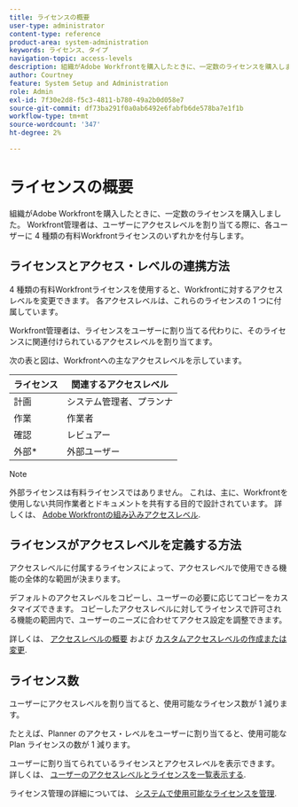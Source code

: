 ```yaml
---
title: ライセンスの概要
user-type: administrator
content-type: reference
product-area: system-administration
keywords: ライセンス、タイプ
navigation-topic: access-levels
description: 組織がAdobe Workfrontを購入したときに、一定数のライセンスを購入しました。 Workfront管理者は、ユーザーにアクセスレベルを割り当てる際に、各ユーザーに 4 種類の有料Workfrontライセンスのいずれかを付与します。
author: Courtney
feature: System Setup and Administration
role: Admin
exl-id: 7f30e2d8-f5c3-4811-b780-49a2b0d058e7
source-git-commit: df73ba291f0a0ab6492e6fabfb6de578ba7e1f1b
workflow-type: tm+mt
source-wordcount: '347'
ht-degree: 2%

---
```


# ライセンスの概要

組織がAdobe Workfrontを購入したときに、一定数のライセンスを購入しました。 Workfront管理者は、ユーザーにアクセスレベルを割り当てる際に、各ユーザーに 4 種類の有料Workfrontライセンスのいずれかを付与します。

## ライセンスとアクセス・レベルの連携方法

4 種類の有料Workfrontライセンスを使用すると、Workfrontに対するアクセスレベルを変更できます。 各アクセスレベルは、これらのライセンスの 1 つに付属しています。

Workfront管理者は、ライセンスをユーザーに割り当てる代わりに、そのライセンスに関連付けられているアクセスレベルを割り当てます。

次の表と図は、Workfrontへの主なアクセスレベルを示しています。

| ライセンス | 関連するアクセスレベル |
|--- |--- |
| 計画 | システム管理者、プランナ |
| 作業 | 作業者 |
| 確認 | レビュアー |
| 外部* | 外部ユーザー |

>[!NOTE]
>
>外部ライセンスは有料ライセンスではありません。 これは、主に、Workfrontを使用しない共同作業者とドキュメントを共有する目的で設計されています。 詳しくは、 [Adobe Workfrontの組み込みアクセスレベル](/help/quicksilver/administration-and-setup/add-users/access-levels-and-object-permissions/default-access-levels-in-workfront.md).

## ライセンスがアクセスレベルを定義する方法

アクセスレベルに付属するライセンスによって、アクセスレベルで使用できる機能の全体的な範囲が決まります。

デフォルトのアクセスレベルをコピーし、ユーザーの必要に応じてコピーをカスタマイズできます。 コピーしたアクセスレベルに対してライセンスで許可される機能の範囲内で、ユーザーのニーズに合わせてアクセス設定を調整できます。

詳しくは、 [アクセスレベルの概要](../../../administration-and-setup/add-users/access-levels-and-object-permissions/access-levels-overview.md) および [カスタムアクセスレベルの作成または変更](../../../administration-and-setup/add-users/configure-and-grant-access/create-modify-access-levels.md).

## ライセンス数

ユーザーにアクセスレベルを割り当てると、使用可能なライセンス数が 1 減ります。

たとえば、Planner のアクセス・レベルをユーザーに割り当てると、使用可能な Plan ライセンスの数が 1 減ります。

ユーザーに割り当てられているライセンスとアクセスレベルを表示できます。 詳しくは、 [ユーザーのアクセスレベルとライセンスを一覧表示する](../../../administration-and-setup/add-users/access-levels-and-object-permissions/list-access-levels-and-licenses-for-your-users.md).

ライセンス管理の詳細については、 [システムで使用可能なライセンスを管理](../../../administration-and-setup/get-started-wf-administration/manage-available-licenses-in-your-system.md).
